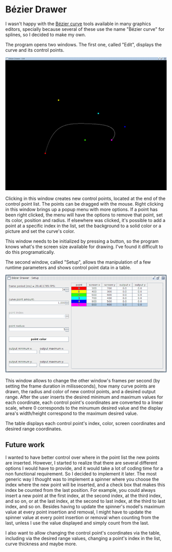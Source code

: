 # Bézier Drawer

I wasn't happy with the [Bézier curve](https://en.wikipedia.org/wiki/B%C3%A9zier_curve) tools available in many graphics editors, specially because several of these use the name "Bézier curve" for splines, so I decided to make my own.

The program opens two windows. The first one, called "Edit", displays the curve and its control points.

![Edit window](image/edit.png)

Clicking in this window creates new control points, located at the end of the control point list. The points can be dragged with the mouse. Right clicking in this window brings up a popup menu with more options. If a point has been right clicked, the menu will have the options to remove that point, set its color, position and radius. If elsewhere was clicked, it's possible to add a point at a specific index in the list, set the background to a solid color or a picture and set the curve's color.

This window needs to be initialized by pressing a button, so the program knows what's the screen size available for drawing. I've found it difficult to do this programatically.

The second window, called "Setup", allows the manipulation of a few runtime parameters and shows control point data in a table.

![Setup window](image/setup.png)

This window allows to change the other window's frames per second (by setting the frame duration in milisseconds), how many curve points are drawn, the radius and color of new control points, and a desired output range. After the user inserts the desired minimum and maximum values for each coordinate, each control point's coordinates are converted to a linear scale, where 0 corresponds to the minumum desired value and the display area's width/height correspond to the maximum desired value.

The table displays each control point's index, color, screen coordinates and desired range coordinates.

## Future work

I wanted to have better control over where in the point list the new points are inserted. However, I started to realize that there are several different options I would have to provide, and it would take a lot of coding time for a non functional requirement. So I decided to implement it later. The most generic way I thought was to implement a spinner where you choose the index where the new point will be inserted, and a check box that makes this index be counted from the last position. For example, you could always insert a new point at the first index, at the second index, at the third index, and so on, or at the last index, at the second to last index, at the third to last index, and so on. Besides having to update the spinner's model's maximum value at every point insertion and removal, I might have to update the spinner value at every point insertion or removal when counting from the last, unless I use the value displayed and simply count from the last.

I also want to allow changing the control point's coordinates via the table, including via the desired range values, changing a point's index in the list, curve thickness and maybe more.
